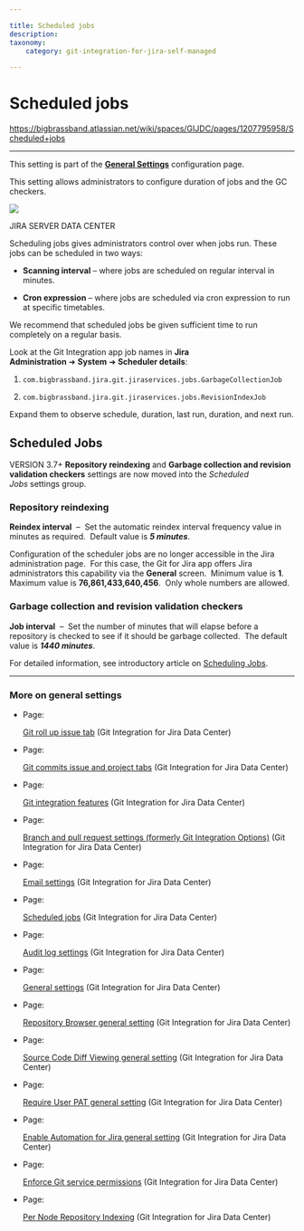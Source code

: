 ```yaml
---

title: Scheduled jobs
description:
taxonomy:
    category: git-integration-for-jira-self-managed

---
```


# Scheduled jobs

<https://bigbrassband.atlassian.net/wiki/spaces/GIJDC/pages/1207795958/Scheduled+jobs>

* * *

This setting is part of the [**General Settings**](/wiki/spaces/GIJDC/pages/966852655/General+Settings) configuration page.

  
This setting allows administrators to configure duration of jobs and the GC checkers.

![](https://bigbrassband.atlassian.net/wiki/download/thumbnails/1207795958/gitserver-gencfg-scheduler-jobs.png?version=2&modificationDate=1647774645146&cacheVersion=1&api=v2&width=680&height=317)

JIRA SERVER DATA CENTER

Scheduling jobs gives administrators control over when jobs run. These jobs can be scheduled in two ways:

*   **Scanning interval** – where jobs are scheduled on regular interval in minutes.
    
*   **Cron expression** – where jobs are scheduled via cron expression to run at specific timetables.
    

We recommend that scheduled jobs be given sufficient time to run completely on a regular basis.

Look at the Git Integration app job names in **Jira Administration** ➜ **System** ➜ **Scheduler details**:

1.  `com.bigbrassband.jira.git.jiraservices.jobs.GarbageCollectionJob`
    
2.  `com.bigbrassband.jira.git.jiraservices.jobs.RevisionIndexJob`
    

Expand them to observe schedule, duration, last run, duration, and next run.

## Scheduled Jobs

VERSION 3.7+ **Repository reindexing** and **Garbage collection and revision validation checkers** settings are now moved into the _Scheduled Jobs_ settings group.

### Repository reindexing

**Reindex interval**  –  Set the automatic reindex interval frequency value in minutes as required.  Default value is _**5 minutes**_.

Configuration of the scheduler jobs are no longer accessible in the Jira administration page.  For this case, the Git for Jira app offers Jira administrators this capability via the **General** screen.  Minimum value is **1**.  Maximum value is **76,861,433,640,456**.  Only whole numbers are allowed.

### Garbage collection and revision validation checkers

**Job interval**  –  Set the number of minutes that will elapse before a repository is checked to see if it should be garbage collected.  The default value is _**1440 minutes**_.

For detailed information, see introductory article on [Scheduling Jobs](/wiki/spaces/GIJDC/pages/756056197/Scheduling+Jobs).

* * *

### More on general settings

*   Page:
    
    [Git roll up issue tab](/wiki/spaces/GIJDC/pages/1207828678/Git+roll+up+issue+tab) (Git Integration for Jira Data Center)
    
*   Page:
    
    [Git commits issue and project tabs](/wiki/spaces/GIJDC/pages/1207828697/Git+commits+issue+and+project+tabs) (Git Integration for Jira Data Center)
    
*   Page:
    
    [Git integration features](/wiki/spaces/GIJDC/pages/1207795905/Git+integration+features) (Git Integration for Jira Data Center)
    
*   Page:
    
    [Branch and pull request settings (formerly Git Integration Options)](/wiki/spaces/GIJDC/pages/1207828745) (Git Integration for Jira Data Center)
    
*   Page:
    
    [Email settings](/wiki/spaces/GIJDC/pages/1207795941/Email+settings) (Git Integration for Jira Data Center)
    
*   Page:
    
    [Scheduled jobs](/wiki/spaces/GIJDC/pages/1207795958/Scheduled+jobs) (Git Integration for Jira Data Center)
    
*   Page:
    
    [Audit log settings](/wiki/spaces/GIJDC/pages/1207828866/Audit+log+settings) (Git Integration for Jira Data Center)
    
*   Page:
    
    [General settings](/wiki/spaces/GIJDC/pages/1930398111/General+settings) (Git Integration for Jira Data Center)
    
*   Page:
    
    [Repository Browser general setting](/wiki/spaces/GIJDC/pages/1947140158/Repository+Browser+general+setting) (Git Integration for Jira Data Center)
    
*   Page:
    
    [Source Code Diff Viewing general setting](/wiki/spaces/GIJDC/pages/1947140173/Source+Code+Diff+Viewing+general+setting) (Git Integration for Jira Data Center)
    
*   Page:
    
    [Require User PAT general setting](/wiki/spaces/GIJDC/pages/1947107395/Require+User+PAT+general+setting) (Git Integration for Jira Data Center)
    
*   Page:
    
    [Enable Automation for Jira general setting](/wiki/spaces/GIJDC/pages/2045149338/Enable+Automation+for+Jira+general+setting) (Git Integration for Jira Data Center)
    
*   Page:
    
    [Enforce Git service permissions](/wiki/spaces/GIJDC/pages/2091810842/Enforce+Git+service+permissions) (Git Integration for Jira Data Center)
    
*   Page:
    
    [Per Node Repository Indexing](/wiki/spaces/GIJDC/pages/2095775749/Per+Node+Repository+Indexing) (Git Integration for Jira Data Center)